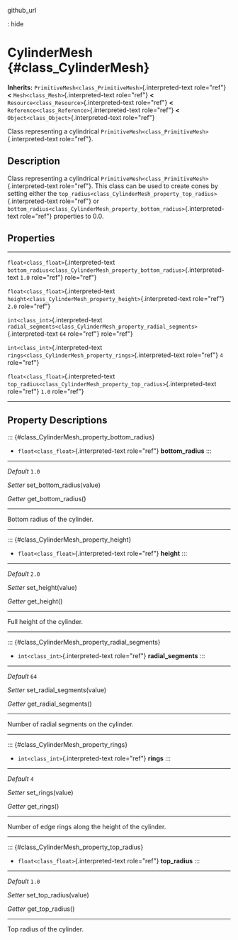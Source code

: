 github\_url

:   hide

CylinderMesh {#class_CylinderMesh}
============

**Inherits:** `PrimitiveMesh<class_PrimitiveMesh>`{.interpreted-text
role="ref"} **\<** `Mesh<class_Mesh>`{.interpreted-text role="ref"}
**\<** `Resource<class_Resource>`{.interpreted-text role="ref"} **\<**
`Reference<class_Reference>`{.interpreted-text role="ref"} **\<**
`Object<class_Object>`{.interpreted-text role="ref"}

Class representing a cylindrical
`PrimitiveMesh<class_PrimitiveMesh>`{.interpreted-text role="ref"}.

Description
-----------

Class representing a cylindrical
`PrimitiveMesh<class_PrimitiveMesh>`{.interpreted-text role="ref"}. This
class can be used to create cones by setting either the
`top_radius<class_CylinderMesh_property_top_radius>`{.interpreted-text
role="ref"} or
`bottom_radius<class_CylinderMesh_property_bottom_radius>`{.interpreted-text
role="ref"} properties to 0.0.

Properties
----------

  ---------------------------------------- ---------------------------------------------------------------------------------- -------
  `float<class_float>`{.interpreted-text   `bottom_radius<class_CylinderMesh_property_bottom_radius>`{.interpreted-text       `1.0`
  role="ref"}                              role="ref"}                                                                        

  `float<class_float>`{.interpreted-text   `height<class_CylinderMesh_property_height>`{.interpreted-text role="ref"}         `2.0`
  role="ref"}                                                                                                                 

  `int<class_int>`{.interpreted-text       `radial_segments<class_CylinderMesh_property_radial_segments>`{.interpreted-text   `64`
  role="ref"}                              role="ref"}                                                                        

  `int<class_int>`{.interpreted-text       `rings<class_CylinderMesh_property_rings>`{.interpreted-text role="ref"}           `4`
  role="ref"}                                                                                                                 

  `float<class_float>`{.interpreted-text   `top_radius<class_CylinderMesh_property_top_radius>`{.interpreted-text role="ref"} `1.0`
  role="ref"}                                                                                                                 
  ---------------------------------------- ---------------------------------------------------------------------------------- -------

Property Descriptions
---------------------

::: {#class_CylinderMesh_property_bottom_radius}
-   `float<class_float>`{.interpreted-text role="ref"}
    **bottom\_radius**
:::

  ----------- ----------------------------
  *Default*   `1.0`

  *Setter*    set\_bottom\_radius(value)

  *Getter*    get\_bottom\_radius()
  ----------- ----------------------------

Bottom radius of the cylinder.

------------------------------------------------------------------------

::: {#class_CylinderMesh_property_height}
-   `float<class_float>`{.interpreted-text role="ref"} **height**
:::

  ----------- --------------------
  *Default*   `2.0`

  *Setter*    set\_height(value)

  *Getter*    get\_height()
  ----------- --------------------

Full height of the cylinder.

------------------------------------------------------------------------

::: {#class_CylinderMesh_property_radial_segments}
-   `int<class_int>`{.interpreted-text role="ref"} **radial\_segments**
:::

  ----------- ------------------------------
  *Default*   `64`

  *Setter*    set\_radial\_segments(value)

  *Getter*    get\_radial\_segments()
  ----------- ------------------------------

Number of radial segments on the cylinder.

------------------------------------------------------------------------

::: {#class_CylinderMesh_property_rings}
-   `int<class_int>`{.interpreted-text role="ref"} **rings**
:::

  ----------- -------------------
  *Default*   `4`

  *Setter*    set\_rings(value)

  *Getter*    get\_rings()
  ----------- -------------------

Number of edge rings along the height of the cylinder.

------------------------------------------------------------------------

::: {#class_CylinderMesh_property_top_radius}
-   `float<class_float>`{.interpreted-text role="ref"} **top\_radius**
:::

  ----------- -------------------------
  *Default*   `1.0`

  *Setter*    set\_top\_radius(value)

  *Getter*    get\_top\_radius()
  ----------- -------------------------

Top radius of the cylinder.
